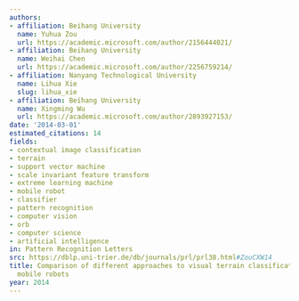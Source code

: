 ```yaml
---
authors:
- affiliation: Beihang University
  name: Yuhua Zou
  url: https://academic.microsoft.com/author/2156444021/
- affiliation: Beihang University
  name: Weihai Chen
  url: https://academic.microsoft.com/author/2256759214/
- affiliation: Nanyang Technological University
  name: Lihua Xie
  slug: lihua_xie
- affiliation: Beihang University
  name: Xingming Wu
  url: https://academic.microsoft.com/author/2893927153/
date: '2014-03-01'
estimated_citations: 14
fields:
- contextual image classification
- terrain
- support vector machine
- scale invariant feature transform
- extreme learning machine
- mobile robot
- classifier
- pattern recognition
- computer vision
- orb
- computer science
- artificial intelligence
in: Pattern Recognition Letters
src: https://dblp.uni-trier.de/db/journals/prl/prl38.html#ZouCXW14
title: Comparison of different approaches to visual terrain classification for outdoor
  mobile robots
year: 2014
---
```

